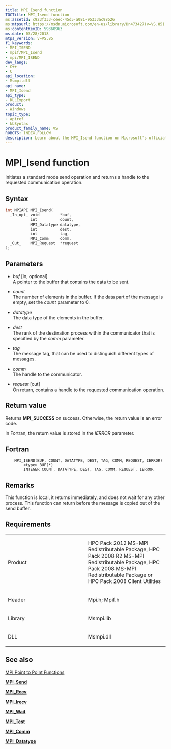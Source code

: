 ```yaml
---
title: MPI_Isend function
TOCTitle: MPI_Isend function
ms:assetid: c923f333-ceec-45d5-a081-95333ac98526
ms:mtpsurl: https://msdn.microsoft.com/en-us/library/Dn473427(v=VS.85)
ms:contentKeyID: 59360963
ms.date: 03/28/2018
mtps_version: v=VS.85
f1_keywords:
- MPI_ISEND
- mpif/MPI_Isend
- mpi/MPI_ISEND
dev_langs:
- C++
- C
api_location:
- Msmpi.dll
api_name:
- MPI_Isend
api_type:
- DLLExport
product:
- Windows
topic_type:
- apiref
- kbSyntax
product_family_name: VS
ROBOTS: INDEX,FOLLOW
description: Learn about the MPI_Isend function on Microsoft's official site. Understand its syntax, parameters, return values, and usage in communication operations.
---
```


# MPI\_Isend function

Initiates a standard mode send operation and returns a handle to the requested communication operation.

## Syntax

``` c++
int MPIAPI MPI_Isend(
  _In_opt_ void         *buf,
           int          count,
           MPI_Datatype datatype,
           int          dest,
           int          tag,
           MPI_Comm     comm,
  _Out_    MPI_Request  *request
);
```

## Parameters

  - *buf* \[in, optional\]  
    A pointer to the buffer that contains the data to be sent.

  - *count*  
    The number of elements in the buffer. If the data part of the message is empty, set the *count* parameter to 0.

  - *datatype*  
    The data type of the elements in the buffer.

  - *dest*  
    The rank of the destination process within the communicator that is specified by the *comm* parameter.

  - *tag*  
    The message tag, that can be used to distinguish different types of messages.

  - *comm*  
    The handle to the communicator.

  - *request* \[out\]  
    On return, contains a handle to the requested communication operation.

## Return value

Returns **MPI\_SUCCESS** on success. Otherwise, the return value is an error code.

In Fortran, the return value is stored in the *IERROR* parameter.

## Fortran

``` FORTRAN
    MPI_ISEND(BUF, COUNT, DATATYPE, DEST, TAG, COMM, REQUEST, IERROR)
        <type> BUF(*)
        INTEGER COUNT, DATATYPE, DEST, TAG, COMM, REQUEST, IERROR
```

## Remarks

This function is local, it returns immediately, and does not wait for any other process. This function can return before the message is copied out of the send buffer.

## Requirements

<table>
<colgroup>
<col style="width: 50%" />
<col style="width: 50%" />
</colgroup>
<tbody>
<tr class="odd">
<td><p>Product</p></td>
<td><p>HPC Pack 2012 MS-MPI Redistributable Package, HPC Pack 2008 R2 MS-MPI Redistributable Package, HPC Pack 2008 MS-MPI Redistributable Package or HPC Pack 2008 Client Utilities</p></td>
</tr>
<tr class="even">
<td><p>Header</p></td>
<td>Mpi.h;
Mpif.h</td>
</tr>
<tr class="odd">
<td><p>Library</p></td>
<td>Msmpi.lib</td>
</tr>
<tr class="even">
<td><p>DLL</p></td>
<td>Msmpi.dll</td>
</tr>
</tbody>
</table>


## See also

[MPI Point to Point Functions](mpi-point-to-point-functions.md)

[**MPI\_Send**](mpi-send-function.md)

[**MPI\_Recv**](mpi-recv-function.md)

[**MPI\_Irecv**](mpi-irecv-function.md)

[**MPI\_Wait**](mpi-wait-function.md)

[**MPI\_Test**](mpi-test-function.md)

[**MPI\_Comm**](mpi-comm-enumeration.md)

[**MPI\_Datatype**](mpi-datatype-enumeration.md)

